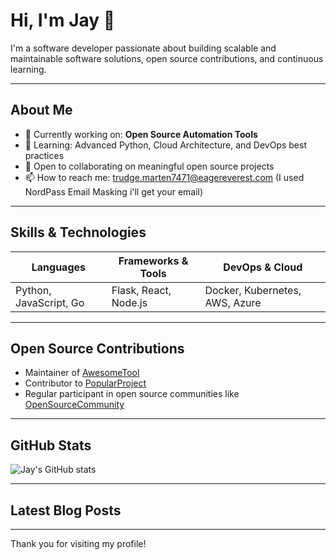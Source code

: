 # Hi, I'm Jay 👋

I'm a software developer passionate about building scalable and maintainable software solutions, open source contributions, and continuous learning.

---

## About Me

- 🔭 Currently working on: **Open Source Automation Tools**
- 🌱 Learning: Advanced Python, Cloud Architecture, and DevOps best practices
- 👯 Open to collaborating on meaningful open source projects
- 📫 How to reach me: trudge.marten7471@eagereverest.com (I used NordPass Email Masking i'll get your email)
---

## Skills & Technologies

| Languages       | Frameworks & Tools       | DevOps & Cloud         |
|-----------------|-------------------------|-----------------------|
| Python, JavaScript, Go | Flask, React, Node.js       | Docker, Kubernetes, AWS, Azure |

---

## Open Source Contributions

- Maintainer of [AwesomeTool](https://github.com/jayusername/awesometool)
- Contributor to [PopularProject](https://github.com/popular/project)
- Regular participant in open source communities like [OpenSourceCommunity](https://github.com/opensource/community)

---

## GitHub Stats

![Jay's GitHub stats](https://github-readme-stats.vercel.app/api?username=jayusername&show_icons=true&count_private=true&theme=github_dark)

---

## Latest Blog Posts

<!-- BLOG-POST-LIST:START -->
<!-- BLOG-POST-LIST:END -->

---

Thank you for visiting my profile!
